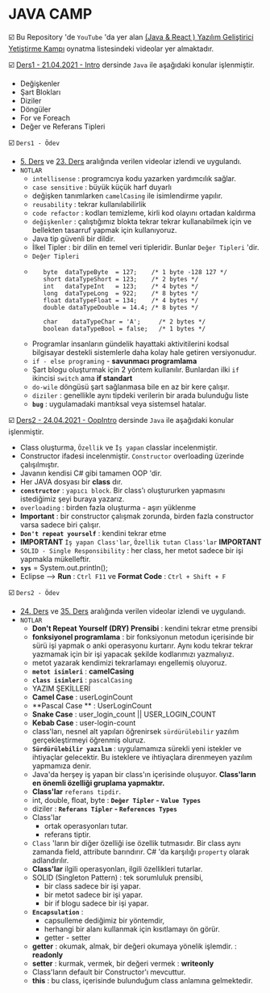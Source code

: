 # JAVA CAMP

☑️ Bu Repository 'de `YouTube` 'da yer alan [(Java & React ) Yazılım Geliştirici Yetiştirme Kampı](https://www.youtube.com/watch?v=HB0T0hAMk0k) oynatma listesindeki videolar yer almaktadır.

☑️ [Ders1 - 21.04.2021 - Intro](https://www.youtube.com/watch?v=HB0T0hAMk0k) dersinde `Java` ile aşağıdaki konular işlenmiştir.
 - Değişkenler
 - Şart Blokları
 - Diziler
 - Döngüler
 - For ve Foreach
 - Değer ve Referans Tipleri

☑️ `Ders1 - Ödev`
 - [5. Ders](https://www.youtube.com/watch?v=dtP6yK50xIs&list=PLqG356ExoxZUGwbqoJEKSMnaxVJe4Uvf8&index=6) ve [23. Ders](https://www.youtube.com/watch?v=MaJXZn3CqVA&list=PLqG356ExoxZUGwbqoJEKSMnaxVJe4Uvf8&index=24) aralığında verilen videolar izlendi ve uygulandı.
 - `NOTLAR`
   - `intellisense` : programcıya kodu yazarken yardımcılık sağlar. 
   - `case sensitive` : büyük küçük harf duyarlı
   - değişken tanımlarken `camelCasing` ile isimlendirme yapılır.
   - `reusability` : tekrar kullanılabilirlik
   - `code refactor` : kodları temizleme, kirli kod olayını ortadan kaldırma
   - `değişkenler` : çalıştığımız blokta tekrar tekrar kullanabilmek için ve bellekten tasarruf yapmak için kullanıyoruz.
   - Java tip güvenli bir dildir.
   - İlkel Tipler : bir dilin en temel veri tipleridir. Bunlar `Değer Tipleri` 'dir.
   - `Değer Tipleri`
   - ```
        byte  dataTypeByte  = 127;    /* 1 byte -128 127 */
		short dataTypeShort = 123;    /* 2 bytes */ 
		int   dataTypeInt   = 123;    /* 4 bytes */
		long  dataTypeLong  = 922;    /* 8 bytes */
		float dataTypeFloat = 134;    /* 4 bytes */
		double dataTypeDouble = 14.4; /* 8 bytes */
		
		char    dataTypeChar = 'A';     /* 2 bytes */
 		boolean dataTypeBool = false;   /* 1 bytes */
     ```
   - Programlar insanların gündelik hayattaki aktivitilerini kodsal bilgisayar destekli sistemlerle daha kolay hale getiren versiyonudur.
   - `if - else programing` - **savunmacı programlama**
   - Şart blogu oluşturmak için 2 yöntem kullanılır. Bunlardan ilki `if` ikincisi `switch` ama **if standart**
   - `do-wile` döngüsü şart sağlanmasa bile en az bir kere çalışır. 
   - `diziler` : genellikle aynı tipdeki verilerin bir arada bulunduğu liste 
   - **`bug`** : uygulamadaki mantıksal veya sistemsel hatalar.

☑️ [Ders2 - 24.04.2021 - OopIntro](https://www.youtube.com/watch?v=zwPQsIpTrH8) dersinde `Java` ile aşağıdaki konular işlenmiştir.
 - Class oluşturma, `Özellik` ve `İş yapan` classlar incelenmiştir.
 - Constructor ifadesi incelenmiştir. `Constructor` overloading üzerinde çalışılmıştır.
 - Javanın kendisi C# gibi tamamen OOP 'dir.
 - Her JAVA dosyası bir **class** dır.
 - **`constructor`** : `yapıcı block`. Bir class'ı oluştururken yapmasını istediğimiz şeyi buraya yazarız.
 - `overloading` : birden fazla oluşturma - aşırı yüklenme
 - **Important** : bir constructor çalışmak zorunda, birden fazla constructor varsa sadece biri çalışır.
 - **`Don't repeat yourself`** : kendini tekrar etme
 - **IMPORTANT** `İş yapan Class'lar`, `Özellik tutan Class'lar` **IMPORTANT**
 - `SOLID - Single Responsibility` : her class, her metot sadece bir işi yapmakla mükelleftir.
 - **`sys`** = System.out.println();
 - Eclipse --> **Run** : `Ctrl F11` ve **Format Code** : `Ctrl + Shift + F`

☑️ `Ders2 - Ödev`
 - [24. Ders](https://www.youtube.com/watch?v=XsIJn8pjdOM&list=PLqG356ExoxZUGwbqoJEKSMnaxVJe4Uvf8&index=25) ve [35. Ders](https://www.youtube.com/watch?v=X1UnM4W4-_w&list=PLqG356ExoxZUGwbqoJEKSMnaxVJe4Uvf8&index=36) aralığında verilen videolar izlendi ve uygulandı.
 - `NOTLAR`
   - **Don't Repeat Yourself (DRY) Prensibi** : kendini tekrar etme prensibi
   - **fonksiyonel programlama** : bir fonksiyonun metodun içerisinde bir sürü işi yapmak o anki operasyonu kurtarır. Aynı kodu tekrar tekrar yazmamak için bir işi yapacak şekilde kodlarımızı yazmalıyız.
   - metot yazarak kendimizi tekrarlamayı engellemiş oluyoruz.
   - **`metot isimleri`** : **camelCasing** 
   - **`class isimleri`** : `pascalCasing`
   - YAZIM ŞEKİLLERİ
   - **Camel Case** : userLoginCount
   - **Pascal Case ** : UserLoginCount 
   - **Snake Case** : user_login_count || USER_LOGIN_COUNT 
   - **Kebab Case** : user-login-count
   - class'ları, nesnel alt yapıları öğrenirsek `sürdürülebilir` yazılım  gerçekleştirmeyi öğrenmiş oluruz.
   - **`Sürdürülebilir yazılım`** : uygulamamıza sürekli yeni istekler ve ihtiyaçlar gelecektir. Bu isteklere ve ihtiyaçlara direnmeyen yazılım yapmamıza denir.
   - Java'da herşey iş yapan bir class'ın içerisinde oluşuyor. **Class'ların en önemli özelliği gruplama yapmaktır.**
   - **Class'lar** `referans tipdir`.
   - int, double, float, byte : **`Değer Tipler` - `Value Types`**
   - diziler : **`Referans Tipler` - `References Types`**
   - Class'lar
     - ortak operasyonları tutar.
	 - referans tiptir. 
   - `Class` 'ların bir diğer özelliği ise özellik tutmasıdır. Bir class aynı zamanda field, attribute barındırır. C# 'da karşılığı `property` olarak adlandırılır.
   - **Class'lar** ilgili operasyonları, ilgili özellikleri tutarlar.
   - SOLID (Singleton Pattern) : tek sorumluluk prensibi, 
     - bir class sadece bir işi yapar.
	 - bir metot sadece bir işi yapar.
	 - bir if blogu sadece bir işi yapar.
   - **`Encapsulation`** : 
     - capsulleme dediğimiz bir yöntemdir, 
	 - herhangi bir alanı kullanmak için kısıtlamayı ön görür. 
	 - getter - setter
   - **getter** : okumak, almak, bir değeri okumaya yönelik işlemdir. : **readonly**
   - **setter** : kurmak, vermek, bir değeri vermek                   : **writeonly**
   - Class'ların default bir Constructor'ı mevcuttur. 
   - **this** : bu class, içerisinde bulunduğum class anlamına gelmektedir.